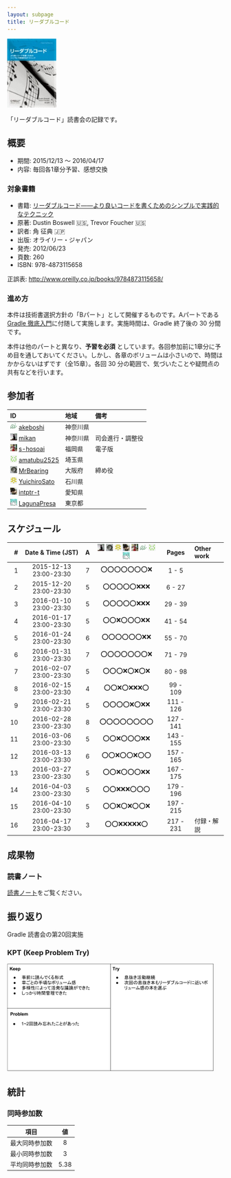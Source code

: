 ```yaml
---
layout: subpage
title: リーダブルコード
---
```


[![リーダブルコード](/images/cover-readablecode.jpg)](http://www.amazon.co.jp/dp/4873115655/)

「リーダブルコード」読書会の記録です。

## 概要

* 期間: 2015/12/13 ～ 2016/04/17
* 内容: 毎回各1章分予習、感想交換

### 対象書籍

* 書籍: [リーダブルコード――より良いコードを書くためのシンプルで実践的なテクニック](http://www.oreilly.co.jp/books/9784873115658/)
* 原著: Dustin Boswell :us:, Trevor Foucher :us:
* 訳者: 角 征典 :jp:
* 出版: オライリー・ジャパン
* 発売: 2012/06/23
* 頁数: 260
* ISBN: 978-4873115658

正誤表: http://www.oreilly.co.jp/books/9784873115658/

### 進め方

本件は技術書選択方針の「Bパート」として開催するものです。Aパートである[Gradle 徹底入門](../3-gradle)に付随して実施します。実施時間は、Gradle 終了後の 30 分間です。

本件は他のパートと異なり、**予習を必須** としています。各回参加前に1章分に予め目を通しておいてください。しかし、各章のボリュームは小さいので、時間はかからないはずです（全15章）。各回 30 分の範囲で、気づいたことや疑問点の共有などを行います。

## 参加者

| ID                                              | 地域     | 備考             |
|:------------------------------------------------|:---------|:-----------------|
| ![](/images/users/akeboshi_16.png) [akeboshi](https://github.com/akeboshi)         | 神奈川県 |                  |
| ![](/images/users/mikan_16.png) [mikan](https://github.com/mikan)               | 神奈川県 | 司会進行・調整役 |
| ![](/images/users/s-hosoai_16.png) [s-hosoai](https://github.com/s-hosoai)         | 福岡県   | 電子版           |
| ![](/images/users/amatubu2525_16.png) [amatubu2525](https://github.com/amatubu2525)   | 埼玉県   |                  |
| ![](/images/users/MrBearing_16.png) [MrBearing](https://github.com/MrBearing)       | 大阪府   | 締め役           |
| ![](/images/users/YuichiroSato_16.png) [YuichiroSato](https://github.com/YuichiroSato) | 石川県   |                  |
| ![](/images/users/intptr-t_16.png) [intptr-t](https://github.com/intptr-t)         | 愛知県   | 　               |
| ![](/images/users/LagunaPresa_16.png) [LagunaPresa](https://github.com/LagunaPresa)   | 東京都   | 　               |

## スケジュール

| # | Date & Time (JST) | A | ![](/images/users/mikan_16.png) ![](/images/users/MrBearing_16.png) ![](/images/users/YuichiroSato_16.png) ![](/images/users/intptr-t_16.png) ![](/images/users/s-hosoai_16.png) ![](/images/users/akeboshi_16.png) ![](/images/users/amatubu2525_16.png) ![](/images/users/LagunaPresa_16.png) | Pages | Other work |
|---:|:----------------------:|:-:|:------------------------:|:---------:|:-----------------------|
|  1 | 2015-12-13 23:00-23:30 | 7 | :o::o::o::o::o::o::o::x: |   1 -   5 |                        |
|  2 | 2015-12-20 23:00-23:30 | 5 | :o::o::o::o::o::x::x::x: |   6 -  27 |                        |
|  3 | 2016-01-10 23:00-23:30 | 5 | :o::o::o::o::o::x::x::x: |  29 -  39 |                        |
|  4 | 2016-01-17 23:00-23:30 | 5 | :o::o::x::o::o::o::x::x: |  41 -  54 |                        |
|  5 | 2016-01-24 23:00-23:30 | 6 | :o::o::o::o::o::o::x::x: |  55 -  70 |                        |
|  6 | 2016-01-31 23:00-23:30 | 7 | :o::o::o::o::o::o::o::x: |  71 -  79 |                        |
|  7 | 2016-02-07 23:00-23:30 | 5 | :o::o::o::x::o::x::o::x: |  80 -  98 |                        |
|  8 | 2016-02-15 23:00-23:30 | 4 | :o::o::x::o::x::x::x::o: |  99 - 109 |                        |
|  9 | 2016-02-21 23:00-23:30 | 5 | :o::o::o::o::x::o::x::x: | 111 - 126 |                        |
| 10 | 2016-02-28 23:00-23:30 | 8 | :o::o::o::o::o::o::o::o: | 127 - 141 |                        |
| 11 | 2016-03-06 23:00-23:30 | 5 | :o::o::x::o::o::o::x::x: | 143 - 155 |                        |
| 12 | 2016-03-13 23:00-23:30 | 6 | :o::o::x::o::o::x::o::o: | 157 - 165 |                        |
| 13 | 2016-03-27 23:00-23:30 | 5 | :o::o::x::o::o::o::x::x: | 167 - 175 |                        |
| 14 | 2016-04-03 23:00-23:30 | 5 | :o::o::x::x::x::o::o::o: | 179 - 196 |                        |
| 15 | 2016-04-10 23:00-23:30 | 5 | :o::o::x::o::x::o::o::x: | 197 - 215 |                        |
| 16 | 2016-04-17 23:00-23:30 | 3 | :o::o::x::x::x::x::x::o: | 217 - 231 | 付録・解説              |

## 成果物

### 読書ノート

[読書ノート](/note/4-readablecode)をご覧ください。


## 振り返り

Gradle 読書会の第20回実施

### KPT (Keep Problem Try)

![](/images/kpt-readablecode.png "KPT for Readable Code workshop")

## 統計

### 同時参加数

| 項目 | 値 |
|:----:|:--:|
| 最大同時参加数 | 8 |
| 最小同時参加数 | 3 |
| 平均同時参加数 | 5.38 |
